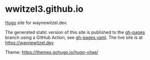 # wwitzel3.github.io
[Hugo](https://gohugo.io/) site for waynewitzel.dev.

The generated static version of this site is published to the [gh-pages](https://github.com/wwitzel3/wwitzel3.github.io/tree/gh-pages) branch using a
GitHub Action, see [gh-pages.yaml](https://github.com/wwitzel3/wwitzel3.github.io/blob/main/.github/workflows/gh-pages.yaml). The live site is at https://waynewitzel.dev

Theme: https://themes.gohugo.io/hugo-vitae/
